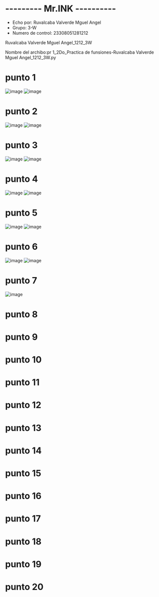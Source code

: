 # --------- Mr.INK ----------
- Echo por: Ruvalcaba Valverde Mguel Angel
- Grupo: 3-W
- Numero de control: 23308051281212

Ruvalcaba Valverde Mguel Angel_1212_3W

Nombre del archibo:pr 1_2Do_Practica de funsiones-Ruvalcaba Valverde Mguel Angel_1212_3W.py

# punto 1
![image](https://github.com/user-attachments/assets/9972f8cf-a2e6-4f21-8613-f50d567d0a4c)
![image](https://github.com/user-attachments/assets/ab1b9d1c-5618-476b-8f6b-7236088c533d)

# punto 2
![image](https://github.com/user-attachments/assets/85f79112-dc4a-4f44-b54e-c429a2454077)
![image](https://github.com/user-attachments/assets/7ea51579-48b1-4d28-b42a-fa427bf60b41)

# punto 3
![image](https://github.com/user-attachments/assets/6db6c8a8-adc9-4563-8c24-98152af82b23)
![image](https://github.com/user-attachments/assets/426633bb-575c-49d1-999c-0c1a83d1b189)

# punto 4
![image](https://github.com/user-attachments/assets/41861d27-77b9-4358-b1b4-51257ca0e2ba)
![image](https://github.com/user-attachments/assets/1ff3f19b-8482-4642-b5c3-0c024969b08c)

# punto 5
![image](https://github.com/user-attachments/assets/48f2d428-ab67-48b8-a8f6-eaba7220d73d)
![image](https://github.com/user-attachments/assets/fa28eac4-9316-4cde-b04a-1afe83909d4c)

# punto 6
![image](https://github.com/user-attachments/assets/afb90140-ec0b-4961-9a69-454ea79f3b23)
![image](https://github.com/user-attachments/assets/986f885c-9ff4-4c25-b0c8-0aa1bd179e53)

# punto 7
![image](https://github.com/user-attachments/assets/f087bd43-e0f4-4a02-85b0-19a23c2ffa80)

# punto 8

# punto 9

# punto 10

# punto 11

# punto 12

# punto 13

# punto 14

# punto 15

# punto 16

# punto 17

# punto 18

# punto 19

# punto 20
